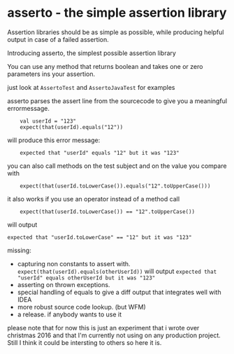 # asserto - the simple assertion library

Assertion libraries should be as simple as possible, while producing helpful output in case of a failed assertion.

Introducing asserto, the simplest possible assertion library

You can use any method that returns boolean and takes one or zero parameters ins your assertion.

just look at `AssertoTest` and `AssertoJavaTest` for examples

asserto parses the assert line from the sourcecode to give you a meaningful errormessage.

        val userId = "123"
        expect(that(userId).equals("12"))
will produce this error message:

        expected that "userId" equals "12" but it was "123"
        
you can also call methods on the test subject and on the value you compare with
        
        expect(that(userId.toLowerCase()).equals("12".toUpperCase()))

it also works if you use an operator instead of a method call

        expect(that(userId.toLowerCase()) == "12".toUpperCase())

will output 

    expected that "userId.toLowerCase" == "12" but it was "123"
    
missing:
* capturing non constants to assert with. 
`expect(that(userId).equals(otherUserId))` will output `expected that "userId" equals otherUserId but it was "123"`
* asserting on thrown exceptions.
* special handling of equals to give a diff output that integrates well with IDEA
* more robust source code lookup. (but WFM)
* a release. if anybody wants to use it

please note that for now this is just an experiment that i wrote over christmas 2016 and that I'm currently not using
on any production project. Still I think it could be intersting to others so here it is. 
  
